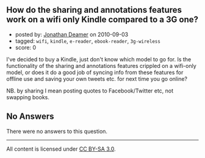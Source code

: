 ## How do the sharing and annotations features work on a wifi only Kindle compared to a 3G one?

- posted by: [Jonathan Deamer](https://stackexchange.com/users/-1/1073-jonathan-deamer) on 2010-09-03
- tagged: `wifi`, `kindle`, `e-reader`, `ebook-reader`, `3g-wireless`
- score: 0

<p>I've decided to buy a Kindle, just don't know which model to go for. Is the functionality of the sharing and annotations features crippled on a wifi-only model, or does it do a good job of syncing info from these features for offline use and saving your own tweets etc. for next time you go online?</p>

<p>NB. by sharing I mean posting quotes to Facebook/Twitter etc, not swapping books.</p>


## No Answers

There were no answers to this question.


---

All content is licensed under [CC BY-SA 3.0](https://creativecommons.org/licenses/by-sa/3.0/).
